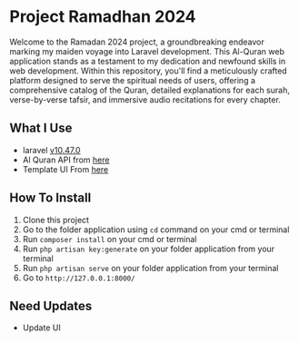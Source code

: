 # Project Ramadhan 2024 
Welcome to the Ramadan 2024 project, a groundbreaking endeavor marking my maiden voyage into Laravel development. This Al-Quran web application stands as a testament to my dedication and newfound skills in web development. Within this repository, you'll find a meticulously crafted platform designed to serve the spiritual needs of users, offering a comprehensive catalog of the Quran, detailed explanations for each surah, verse-by-verse tafsir, and immersive audio recitations for every chapter. 
## What I Use
- laravel [v10.47.0](https://laravel.com/)
- Al Quran API from [here](https://github.com/renomureza/quran-api-id)
- Template UI From [here](https://themewagon.com/themes/insertion-free-html5-bootstrap-4-musical-portfolio-website-template/)
## How To Install 
1. Clone this project
2. Go to the folder application using `cd` command on your cmd or terminal
3. Run `composer install` on your cmd or terminal
4. Run `php artisan key:generate` on your folder application from your terminal
5. Run `php artisan serve` on your folder application from your terminal
6. Go to `http://127.0.0.1:8000/`

## Need Updates
- Update UI 
